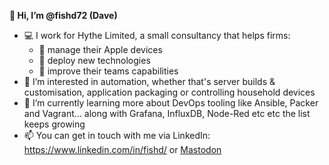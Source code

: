 **👋 Hi, I’m @fishd72 (Dave)**
- 💻 I work for Hythe Limited, a small consultancy that helps firms:  
    - 🍏 manage their Apple devices  
    - 📡 deploy new technologies  
    - 👫 improve their teams capabilities
- 👀 I’m interested in automation, whether that's server builds & customisation, application packaging or controlling household devices
- 🌱 I’m currently learning more about DevOps tooling like Ansible, Packer and Vagrant... along with Grafana, InfluxDB, Node-Red etc etc the list keeps growing
- 📫 You can get in touch with me via LinkedIn: https://www.linkedin.com/in/fishd/ or <a rel="me" href="https://infosec.exchange/@Fishd">Mastodon</a>
